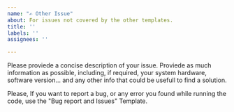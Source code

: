 ```yaml
---
name: "✍️ Other Issue"
about: For issues not covered by the other templates.
title: ''
labels: ''
assignees: ''

---
```


Please proviede a concise description of your issue. Proviede as much information as possible, including, if required,  your system hardware, software version... and any other info that could be usefull to find a solution.

Please, If you want to report a bug, or any error you found while running the code, use the "Bug report and Issues" Template.
